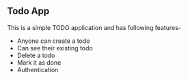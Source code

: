 ## Todo App

This is a simple TODO application 
and has following features-

- Anyone can create a todo
- Can see their existing todo
- Delete a todo
- Mark it as done
- Authentication
